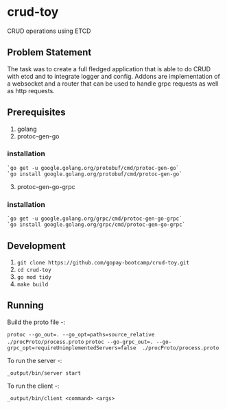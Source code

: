 # crud-toy
CRUD operations using ETCD

## Problem Statement

The task was to create a full fledged application that is able to do CRUD with etcd and to integrate logger and config. Addons are implementation of a websocket and a router that can be used to handle grpc requests as well as http requests.

## Prerequisites

1. golang
2. protoc-gen-go
### installation
    `go get -u google.golang.org/protobuf/cmd/protoc-gen-go`
    `go install google.golang.org/protobuf/cmd/protoc-gen-go`

3. protoc-gen-go-grpc
### installation
    `go get -u google.golang.org/grpc/cmd/protoc-gen-go-grpc`
    `go install google.golang.org/grpc/cmd/protoc-gen-go-grpc`

## Development

1. `git clone https://github.com/gopay-bootcamp/crud-toy.git`
2. `cd crud-toy`
3. `go mod tidy`
4. `make build`


## Running 

Build the proto file -:

`protoc --go_out=. --go_opt=paths=source_relative  ./procProto/process.proto`
`protoc --go-grpc_out=. --go-grpc_opt=requireUnimplementedServers=false  ./procProto/process.proto` 

To run the server -: 

`_output/bin/server start`

To run the client -:

`_output/bin/client <command> <args>`



